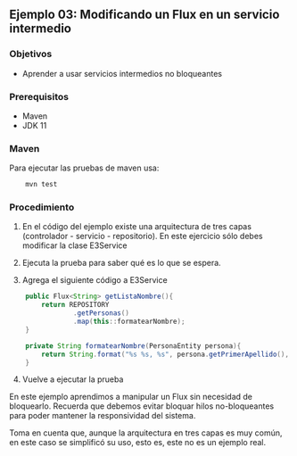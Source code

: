 ## Ejemplo 03: Modificando un Flux en un servicio intermedio

### Objetivos
* Aprender a usar servicios intermedios no bloqueantes

### Prerequisitos
* Maven
* JDK 11

### Maven

Para ejecutar las pruebas de maven usa:
```bash
    mvn test
```

### Procedimiento

1. En el código del ejemplo existe una arquitectura de tres capas (controlador - servicio - repositorio). En este ejercicio sólo debes modificar la clase E3Service 

2. Ejecuta la prueba para saber qué es lo que se espera.
3. Agrega el siguiente código a E3Service

```java
    public Flux<String> getListaNombre(){
        return REPOSITORY
                .getPersonas()
                .map(this::formatearNombre);
    }

    private String formatearNombre(PersonaEntity persona){
        return String.format("%s %s, %s", persona.getPrimerApellido(), persona.getSegundoApellido(), persona.getNombre());
    }
```
4. Vuelve a ejecutar la prueba

En este ejemplo aprendimos a manipular un Flux sin necesidad de bloquearlo. Recuerda que debemos evitar bloquar hilos no-bloqueantes para poder mantener la responsividad del sistema.

Toma en cuenta que, aunque la arquitectura en tres capas es muy común, en este caso se simplificó su uso, esto es, este no es un ejemplo real.


